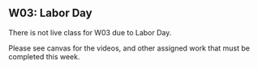 ## W03: Labor Day

There is not live class for W03 due to Labor Day.

Please see canvas for the videos, and other assigned work that must be completed this week. 
